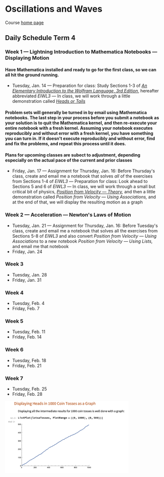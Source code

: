 # Oscillations and Waves

Course [home page](./)

## Daily Schedule Term 4

### Week 1 &mdash; Lightning Introduction to Mathematica Notebooks &mdash; Displaying Motion

#### Have Mathematica installed and ready to go for the first class, so we can all hit the ground running.

* Tuesday, Jan. 14 &mdash; Preparation for class: Study Sections 1-3 of [*An Elementary Introduction to the Wolfram Language, 3rd Edition*](https://www.wolfram.com/language/elementary-introduction/3rd-ed/index.html.en), hereafter abbreviated *EIWL3* &mdash; In class, we will work through a little demonstration called *[Heads or Tails](./demonstrations/HeadsOrTails.nb.pdf)*

#### Problem sets will generally be turned in by email using Mathematica notebooks. The last step in your process before you submit a notebook as your solution is to quit the Mathematica kernel, and then re-execute your entire notebook with a fresh kernel. Assuming your notebook executes reproducibly and without error with a fresh kernel, you have something you can turn in. If it doesn't execute reproducibly and without error, find and fix the problems, and repeat this process until it does.

#### Plans for upcoming classes are subect to adjustment, depending especially on the actual pace of the current and prior classes

* Friday, Jan. 17 &mdash; Assignment for Thursday, Jan. 16: Before Thursday's class, create and email me a notebook that solves *all* of the exercises from Sections 1-4 of *EIWL3* &mdash; Preparation for class: Look ahead to Sections 5 and 6 of *EIWL3* &mdash; In class, we will work through a small but critical bit of physics, *[Position from Velocity &mdash; Theory](./demonstrations/PositionFromVelocity-Theory.nb.pdf),* and then a little demonstration called *Position from Velocity &mdash; Using Associations,* and at the end of that, we will display the resulting motion as a graph

### Week 2 &mdash; Acceleration &mdash; Newton's Laws of Motion

* Tuesday, Jan. 21 &mdash; Assignment for Thursday, Jan. 16: Before Tuesday's class, create and email me a notebook that solves all the exercises from Sections 5-8 of *EIWL3* and also convert *Position from Velocity &mdash; Using Associations* to a new notebook *Position from Velocity &mdash; Using Lists,* and email me that notebook
* Friday, Jan. 24

### Week 3

* Tuesday, Jan. 28
* Friday, Jan. 31

### Week 4

* Tuesday, Feb. 4
* Friday, Feb. 7

### Week 5

* Tuesday, Feb. 11
* Friday, Feb. 14

### Week 6

* Tuesday, Feb. 18
* Friday, Feb. 21

### Week 7

* Tuesday, Feb. 25
* Friday, Feb. 28

<img src="./illustrations/1000CoinTosses.png" width="80%"/>

